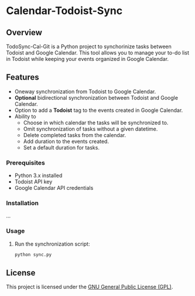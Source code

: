 # Calendar-Todoist-Sync

## Overview

TodoSync-Cal-Git is a Python project to synchorinize tasks between Todoist and Google Calendar. This tool allows you to manage your to-do list in Todoist while keeping your events organized in Google Calendar.

## Features

- Oneway synchronization from Todoist to Google Calendar.
- **Optional** bidirectional synchronization between Todoist and Google Calendar.
- Option to add a **Todoist** tag to the events created in Google Calendar. 
- Ability to
    - Choose in which calendar the tasks will be synchronized to. 
    - Omit synchronization of tasks without a given datetime. 
    - Delete completed tasks from the calendar. 
    - Add duration to the events created.
    - Set a default duration for tasks. 

### Prerequisites

- Python 3.x installed
- Todoist API key
- Google Calendar API credentials

### Installation

...

### Usage

1. Run the synchronization script:

    ```bash
    python sync.py
    ```

## License

This project is licensed under the [GNU General Public License (GPL)](LICENSE).
